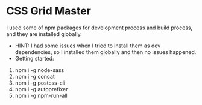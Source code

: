 # CSS Grid Master
I used some of npm packages for development process and build process, and they are installed globally.
* HINT: I had some issues when I tried to install them as dev dependencies, so I installed them globally and then no issues happened.
* Getting started:
1. npm i -g node-sass
2. npm i -g concat
3. npm i -g postcss-cli
4. npm i -g autoprefixer
5. npm i -g npm-run-all
